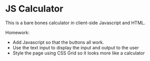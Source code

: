 JS Calculator
=============

This is a bare bones calculator in client-side Javascript and HTML.

Homework:

 * Add Javascript so that the buttons all work.
 * Use the text input to display the input and output to the user
 * Style the page using CSS Grid so it looks more like a calculator
